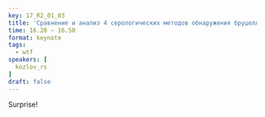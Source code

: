 ```yaml
---
key: 17_R2_01_03
title: 'Сравнение и анализ 4 серологических методов обнаружения бруцеллёза у человека'
time: 16.20 – 16.50
format: keynote
tags:
  - wtf
speakers: [
  kozlov_rs
]
draft: false
---
```

Surprise!